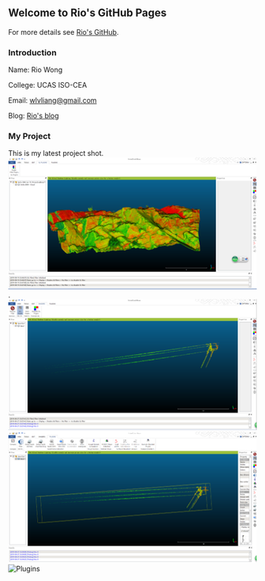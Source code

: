 ## Welcome to Rio's GitHub Pages

For more details see [Rio's GitHub](https://github.com/RioWong).

### Introduction
Name:    Rio Wong 

College: UCAS ISO-CEA

Email:   wlvliang@gmail.com 
 	 
Blog:    [Rio's blog](https://blog.csdn.net/sinat_24206709)


### My Project
This is my latest project shot.
 ![Original plugins](https://github.com/RioWong/RioWong.github.io/blob/master/ProjectShot/%E6%8F%92%E4%BB%B6.png).
 ![Shaders](https://github.com/RioWong/RioWong.github.io/blob/master/ProjectShot/shaders.png)
 ![Plugins](https://github.com/RioWong/RioWong.github.io/blob/master/ProjectShot/plugins.png)
 ![Plugins](https://github.com/RioWong/RioWong.github.io/blob/master/ProjectShot/overall.gif.png)